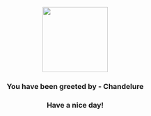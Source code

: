 <p align="center">
            <img src="https://raw.githubusercontent.com/PokeAPI/sprites/master/sprites/pokemon/609.png" width="150" height="150">
          </p>
          <h3 align="center">You have been greeted by - <b>Chandelure</b></h3>
          <h3 align="center">Have a nice day!</h3>
        